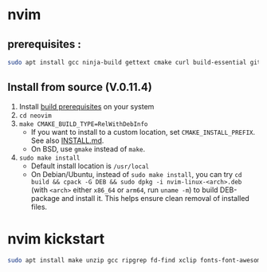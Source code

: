 # nvim

## prerequisites :

```sh
sudo apt install gcc ninja-build gettext cmake curl build-essential git fonts-font-awesome
```

## Install from source (V.0.11.4)

1. Install [build prerequisites](#prerequisites) on your system
2. `cd neovim`
3. `make CMAKE_BUILD_TYPE=RelWithDebInfo`
    - If you want to install to a custom location, set `CMAKE_INSTALL_PREFIX`. See also [INSTALL.md](./INSTALL.md#install-from-source).
    - On BSD, use `gmake` instead of `make`.
4. `sudo make install`
    - Default install location is `/usr/local`
    - On Debian/Ubuntu, instead of `sudo make install`, you can try `cd build && cpack -G DEB && sudo dpkg -i nvim-linux-<arch>.deb` (with `<arch>` either `x86_64` or `arm64`, run `uname -m`) to build DEB-package and install it. This helps ensure clean removal of installed files.

# nvim kickstart

```sh
sudo apt install make unzip gcc ripgrep fd-find xclip fonts-font-awesome
```
